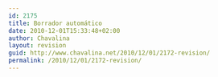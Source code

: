 ```yaml
---
id: 2175
title: Borrador automático
date: 2010-12-01T15:33:48+02:00
author: Chavalina
layout: revision
guid: http://www.chavalina.net/2010/12/01/2172-revision/
permalink: /2010/12/01/2172-revision/
---
```

